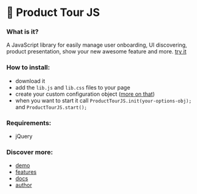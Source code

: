 # 🤘 Product Tour JS

### What is it?
A JavaScript library for easily manage user onboarding, UI discovering, product presentation, show your new awesome feature and more. <a target='_blank' href='https://frarizzi.science/projects/product-tour-js/'>try it</a>

### How to install:
<ul>
    <li>download it
    </li>
    <li>add the <code>lib.js</code> and
        <code>lib.css</code> files to your page
    </li>
    <li>create your custom configuration object (<a target='_blank' href='https://frarizzi.science/projects/product-tour-js/#docs-options'>more on that</a>)</li>
    <li>when you want to start it call <code>ProductTourJS.init(your-options-obj);</code> and
        <code>ProductTourJS.start();</code></li>
</ul>

### Requirements:
 - jQuery

### Discover more:

<ul>
    <li><a target='_blank' href='https://frarizzi.science/projects/product-tour-js/'>demo</a></li>
    <li><a target='_blank' href='https://frarizzi.science/projects/product-tour-js/#features'>features</a></li>
    <li><a target='_blank' href='https://frarizzi.science/projects/product-tour-js/#docs'>docs</a></li>
    <li><a target='_blank' href='https://frarizzi.science/projects/product-tour-js/#about'>author</a></li>
</ul>
